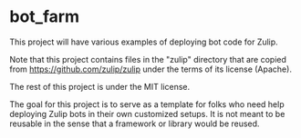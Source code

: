 # bot_farm
This project will have various examples of deploying bot code for Zulip.

Note that this project contains files in the "zulip" directory that
are copied from https://github.com/zulip/zulip under the terms of its
license (Apache).

The rest of this project is under the MIT license.

The goal for this project is to serve as a template for folks who need
help deploying Zulip bots in their own customized setups.  It is not
meant to be reusable in the sense that a framework or library would be
reused.
